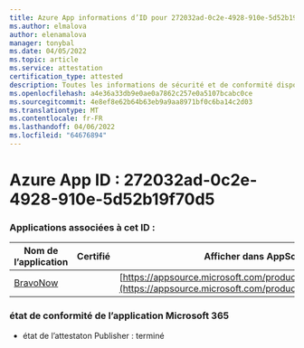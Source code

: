 ```yaml
---
title: Azure App informations d’ID pour 272032ad-0c2e-4928-910e-5d52b19f70d5
ms.author: elmalova
author: elenamalova
manager: tonybal
ms.date: 04/05/2022
ms.topic: article
ms.service: attestation
certification_type: attested
description: Toutes les informations de sécurité et de conformité disponibles pour 272032ad-0c2e-4928-910e-5d52b19f70d5.
ms.openlocfilehash: a4e36a33db9e0ae0a7862c257e0a5107bcabc0ce
ms.sourcegitcommit: 4e8ef8e62b64b63eb9a9aa8971bf0c6ba14c2d03
ms.translationtype: MT
ms.contentlocale: fr-FR
ms.lasthandoff: 04/06/2022
ms.locfileid: "64676894"
---
```

# <a name="azure-app-id-272032ad-0c2e-4928-910e-5d52b19f70d5"></a>Azure App ID : 272032ad-0c2e-4928-910e-5d52b19f70d5


### <a name="apps-associated-with-this-id"></a>Applications associées à cet ID :
| **Nom de l’application** | **Certifié** | **Afficher dans AppSource** |
|--------------|---------------|-----------------------|
| [BravoNow](../forward/WA200000157.md) |  | [https://appsource.microsoft.com/product/office/WA200000157](https://appsource.microsoft.com/product/office/WA200000157) |

### <a name="microsoft-365-app-compliance-status"></a>état de conformité de l’application Microsoft 365
- état de l’attestaton Publisher : terminé
